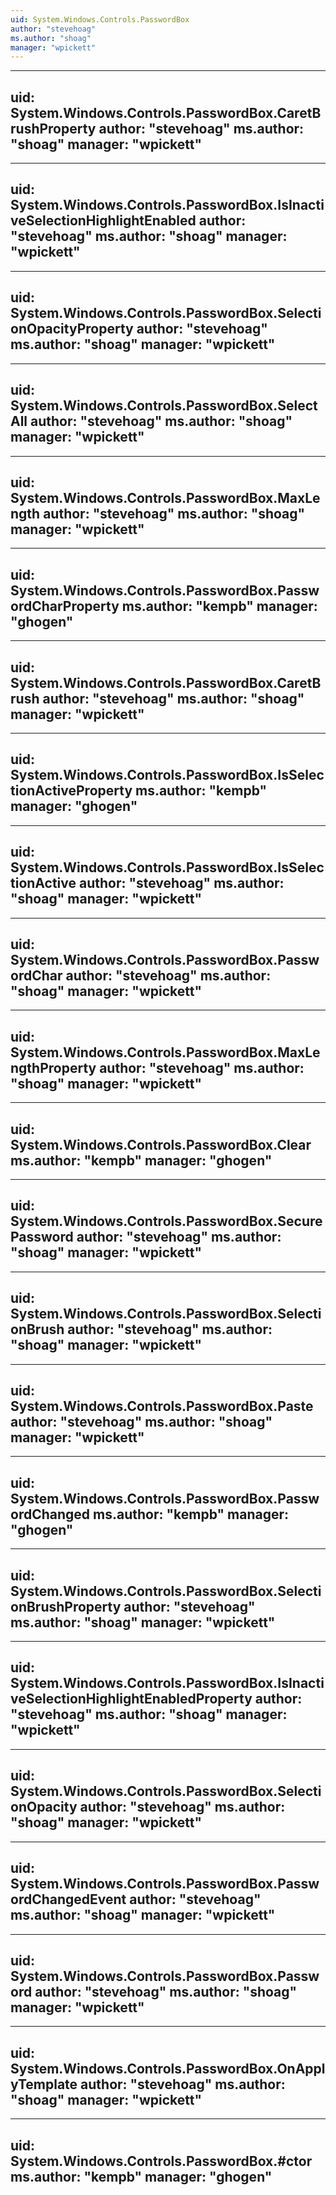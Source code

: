 ```yaml
---
uid: System.Windows.Controls.PasswordBox
author: "stevehoag"
ms.author: "shoag"
manager: "wpickett"
---
```


---
uid: System.Windows.Controls.PasswordBox.CaretBrushProperty
author: "stevehoag"
ms.author: "shoag"
manager: "wpickett"
---

---
uid: System.Windows.Controls.PasswordBox.IsInactiveSelectionHighlightEnabled
author: "stevehoag"
ms.author: "shoag"
manager: "wpickett"
---

---
uid: System.Windows.Controls.PasswordBox.SelectionOpacityProperty
author: "stevehoag"
ms.author: "shoag"
manager: "wpickett"
---

---
uid: System.Windows.Controls.PasswordBox.SelectAll
author: "stevehoag"
ms.author: "shoag"
manager: "wpickett"
---

---
uid: System.Windows.Controls.PasswordBox.MaxLength
author: "stevehoag"
ms.author: "shoag"
manager: "wpickett"
---

---
uid: System.Windows.Controls.PasswordBox.PasswordCharProperty
ms.author: "kempb"
manager: "ghogen"
---

---
uid: System.Windows.Controls.PasswordBox.CaretBrush
author: "stevehoag"
ms.author: "shoag"
manager: "wpickett"
---

---
uid: System.Windows.Controls.PasswordBox.IsSelectionActiveProperty
ms.author: "kempb"
manager: "ghogen"
---

---
uid: System.Windows.Controls.PasswordBox.IsSelectionActive
author: "stevehoag"
ms.author: "shoag"
manager: "wpickett"
---

---
uid: System.Windows.Controls.PasswordBox.PasswordChar
author: "stevehoag"
ms.author: "shoag"
manager: "wpickett"
---

---
uid: System.Windows.Controls.PasswordBox.MaxLengthProperty
author: "stevehoag"
ms.author: "shoag"
manager: "wpickett"
---

---
uid: System.Windows.Controls.PasswordBox.Clear
ms.author: "kempb"
manager: "ghogen"
---

---
uid: System.Windows.Controls.PasswordBox.SecurePassword
author: "stevehoag"
ms.author: "shoag"
manager: "wpickett"
---

---
uid: System.Windows.Controls.PasswordBox.SelectionBrush
author: "stevehoag"
ms.author: "shoag"
manager: "wpickett"
---

---
uid: System.Windows.Controls.PasswordBox.Paste
author: "stevehoag"
ms.author: "shoag"
manager: "wpickett"
---

---
uid: System.Windows.Controls.PasswordBox.PasswordChanged
ms.author: "kempb"
manager: "ghogen"
---

---
uid: System.Windows.Controls.PasswordBox.SelectionBrushProperty
author: "stevehoag"
ms.author: "shoag"
manager: "wpickett"
---

---
uid: System.Windows.Controls.PasswordBox.IsInactiveSelectionHighlightEnabledProperty
author: "stevehoag"
ms.author: "shoag"
manager: "wpickett"
---

---
uid: System.Windows.Controls.PasswordBox.SelectionOpacity
author: "stevehoag"
ms.author: "shoag"
manager: "wpickett"
---

---
uid: System.Windows.Controls.PasswordBox.PasswordChangedEvent
author: "stevehoag"
ms.author: "shoag"
manager: "wpickett"
---

---
uid: System.Windows.Controls.PasswordBox.Password
author: "stevehoag"
ms.author: "shoag"
manager: "wpickett"
---

---
uid: System.Windows.Controls.PasswordBox.OnApplyTemplate
author: "stevehoag"
ms.author: "shoag"
manager: "wpickett"
---

---
uid: System.Windows.Controls.PasswordBox.#ctor
ms.author: "kempb"
manager: "ghogen"
---
